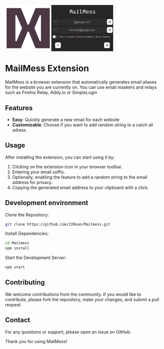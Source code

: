 <div style="display:flex;">
    <img src="https://github.com/IIRoan/Mailmess/blob/main/public/logo192.png?raw=true" alt="Logo" style="width:30%;">
    <img src="https://github.com/IIRoan/Mailmess/blob/main/public/screenshot.png?raw=true" alt="Screenshot" style="width:40%;">
</div>

# MailMess Extension 

MailMess is a browser extension that automatically generates email aliases for the website you are currently on.  You can use email maskers and relays such as Firefox Relay, Addy.io or SimpleLogin


## Features

- **Easy**: Quickly generate a new email for each website
- **Customizable**: Choose if you want to add random string to a catch all adress

## Usage

After installing the extension, you can start using it by:

1. Clicking on the extension icon in your browser toolbar.
2. Entering your email suffix.
3. Optionally, enabling the feature to add a random string to the email address for privacy.
4. Copying the generated email address to your clipboard with a click.

## Development environment

Clone the Repository:

   ```bash
   git clone https://github.com/IIRoan/Mailmess.git
   ```

Install Dependencies:

```bash
cd Mailmess
npm install
```

Start the Development Server:

```bash
npm start
```
## Contributing

We welcome contributions from the community. If you would like to contribute, please fork the repository, make your changes, and submit a pull request.

## Contact

For any questions or support, please open an issue on GitHub.

Thank you for using MailMess!

